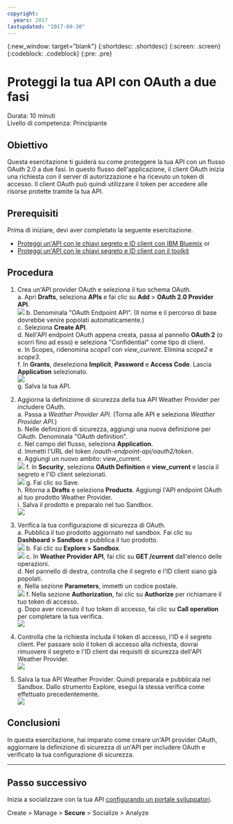 ```yaml
---
copyright:
  years: 2017
lastupdated: "2017-09-30"
---
```


{:new_window: target="blank"}
{:shortdesc: .shortdesc}
{:screen: .screen}
{:codeblock: .codeblock}
{:pre: .pre}

# Proteggi la tua API con OAuth a due fasi 

Durata: 10 minuti  
Livello di competenza: Principiante

## Obiettivo

Questa esercitazione ti guiderà su come proteggere la tua API con un flusso OAuth 2.0 a due fasi. In questo flusso dell'applicazione, il client OAuth inizia una richiesta con il server di autorizzazione e ha ricevuto un token di accesso. Il client OAuth può quindi utilizzare il token per accedere alle risorse protette tramite la tua API.

## Prerequisiti

Prima di iniziare, devi aver completato la seguente esercitazione.   
- [Proteggi un'API con le chiavi segreto e ID client con IBM Bluemix](tut_secure_id_secret_bm.html)
or
- [Proteggi un'API con le chiavi segreto e ID client con il toolkit](tut_secure_id_secret_tk.html)

## Procedura 

1. Crea un'API provider OAuth e seleziona il tuo schema OAuth.  
	a. Apri **Drafts**, seleziona **APIs** e fai clic su **Add** > **OAuth 2.0 Provider API**.  
    ![](images/oauth_provider_1.png)
	b. Denominala "OAuth Endpoint API". (Il nome e il percorso di base dovrebbe venire popolati automaticamente.)  
	c. Seleziona **Create API**.  
	d. Nell'API endpoint OAuth appena creata, passa al pannello **OAuth 2** (o scorri fino ad esso) e seleziona "Confidential" come tipo di client.  
	e. In Scopes, ridenomina _scope1_ con _view_current_. Elimina _scope2_ e _scope3_.  
	f. In **Grants**, deseleziona **Implicit**, **Password** e **Access Code**. Lascia **Application** selezionato.  
	![](images/oauth_provider_2.png)  
	g. Salva la tua API.  

2. Aggiorna la definizione di sicurezza della tua API Weather Provider per includere OAuth.  
	a. Passa a _Weather Provider API_. (Torna alle API e seleziona _Weather Provider API_.)  
	b. Nelle definizioni di sicurezza, aggiungi una nuova definizione per OAuth. Denominala "OAuth definition".  
	c. Nel campo del flusso, seleziona **Application**.  
	d. Immetti l'URL del token _<your base URL>/oauth-endpoint-api/oauth2/token_.  
	e. Aggiungi un nuovo ambito: view_current.  
	![](images/oauth_security_definition_1.png)
	f. In **Security**, seleziona **OAuth Definition** e **view_current** e lascia il segreto e l'ID client selezionati.  
	![](images/oauth_security_definition_2.png)
	g. Fai clic su Save.  
	h. Ritorna a **Drafts** e seleziona **Products**. Aggiungi l'API endpoint OAuth al tuo prodotto Weather Provider.  
	i. Salva il prodotto e preparalo nel tuo Sandbox.  
	![](images/oauth_security_definition_3a.png)

3. Verifica la tua configurazione di sicurezza di OAuth.  
	a. Pubblica il tuo prodotto aggiornato nel sandbox. Fai clic su **Dashboard > Sandbox** e pubblica il tuo prodotto.  
	  ![](images/test_oauth_1.png)
	b. Fai clic su **Explore > Sandbox**.  
      ![](images/test_oauth_2.png)
	c. In **Weather Provider API**, fai clic su **GET /current** dall'elenco delle operazioni.  
	d. Nel pannello di destra, controlla che il segreto e l'ID client siano già popolati.  
	e. Nella sezione **Parameters**, immetti un codice postale.  
      ![](images/test_oauth_3.png)
	f. Nella sezione **Authorization**, fai clic su **Authorize** per richiamare il tuo token di accesso.  
	g. Dopo aver ricevuto il tuo token di accesso, fai clic su **Call operation** per completare la tua verifica.  
      ![](images/test_oauth_4.png)

4. Controlla che la richiesta includa il token di accesso, l'ID e il segreto client. Per passare solo il token di accesso alla richiesta, dovrai rimuovere il segreto e l'ID client dai requisiti di sicurezza dell'API Weather Provider.  
    ![](images/test_oauth_5.png)

5. Salva la tua API Weather Provider. Quindi preparala e pubblicala nel Sandbox. Dallo strumento Explore, esegui la stessa verifica come effettuato precedentemente.  
    ![](images/test_oauth_6.png)
    
## Conclusioni
In questa esercitazione, hai imparato come creare un'API provider OAuth, aggiornare la definizione di sicurezza di un'API per includere OAuth e verificato la tua configurazione di sicurezza.

---

## Passo successivo

Inizia a socializzare con la tua API [configurando un portale sviluppatori](tut_config_dev_portal.html).

Create > Manage > **Secure** > Socialize > Analyze

